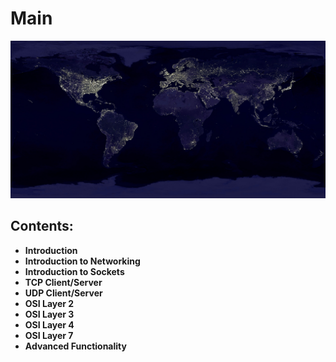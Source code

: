 # Main

![](.gitbook/assets/nightearth.jpg)

## **Contents:**

* **Introduction**
* **Introduction to Networking**
* **Introduction to Sockets**
* **TCP Client/Server**
* **UDP Client/Server**
* **OSI Layer 2**
* **OSI Layer 3**
* **OSI Layer 4**
* **OSI Layer 7**
* **Advanced Functionality**

